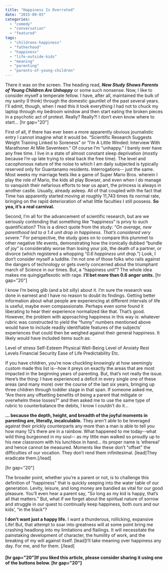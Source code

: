 ```yaml
---
title: "Happiness Is Overrated"
date: "2015-09-03"
categories: 
  - "comedy"
  - "conversation"
  - "featured"
tags: 
  - "childrens-happiness"
  - "fatherhood"
  - "happiness"
  - "life-outside-kids"
  - "meaning"
  - "parenting"
  - "parents-of-young-children"
---
```


There it was on the screen. The heading read, _**New Study Shows Parents of Young Children Are Unhappy**_ or some such nonsense. Now, I like to consider myself a temperate fellow. I have, after all, maintained the bulk of my sanity (I think) through the domestic gauntlet of the past several years. I'll admit, though, when I read this it took everything I had not to chuck my laptop through my bedroom window and then start eating the broken pieces in a psychotic act of protest. Really? Really?! I don’t even know where to start… \[hr gap="20"\]

First of all, if there has ever been a more apparently obvious journalistic entry I cannot imagine what it would be. “Scientific Research Suggests Weight Training Linked to Soreness” or “I’m A Little Winded: Interview With Marathoner At Mile Seventeen.” Of course I’m “unhappy.” I barely ever have any free time. I live in a state of almost constant sleep deprivation (mostly because I’m up late trying to steal back the free time). The level and cacophonous nature of the noise to which I am daily subjected is typically reserved only for Guantanamo residents. Interrogations-- just the same. Most weeks my marriage feels like a game of Super Mario Bros. wherein I play the role of Mario, the kids all play Bowser, and even when I do manage to vanquish their nefarious efforts to tear us apart, the princess is always in another castle. Usually, already asleep. All of that coupled with the fact that Time has apparently started moving at roughly 11,743 times its normal rate, bringing on the rapid deterioration of what little faculties I still possess. **So yea, it’s a real carnival.**

Second, I’m all for the advancement of scientific research, but are we seriously contending that something like “happiness” is privy to such quantification? This is a direct quote from the study: “_On average, new parenthood led to a 1.4 unit drop in happiness. That’s considered very severe_.” For perspective, the study goes on to compare this plummet to other negative life events, demonstrating how the ironically dubbed “bundle of joy” is considerably worse than losing your job, the death of a partner, or divorce (which registered a whopping “_0.6 happiness unit drop._”) Look, I don’t consider myself a luddite. I’m not one of those folks who rails against the dangers of technology or gets overly concerned about the triumphant march of Science in our times. But, a “happiness unit”? The whole idea makes me quingigaflexotic with rage. **I’ll bet more than 0.6 anger units.** \[hr gap="20"\]

I know I’m being glib (and a bit silly) about it. I’m sure the research was done in earnest and I have no reason to doubt its findings. Getting better information about what people are experiencing at different intervals of life is useful, maybe even compassionate. Perhaps even some found it liberating to hear their experience normalized like that. That’s good. However, the problem with approaching happiness in this way is: whatever rubric was constructed to yield the “funny” numbers mentioned above would have to include readily identifiable features of the subjects’ experiences that could then be weighed against their general happiness. It likely would have included items such as:

Level of stress Self-Esteem Physical Well-Being Level of Anxiety Rest Levels Financial Security Ease of Life Predictability Etc.

If you have children, you’re now chuckling knowingly at how seemingly custom made this list is--how it preys on exactly the areas that are most impacted in the beginning years of parenting. But, that’s not really the issue. Here’s the thing: I have experienced a deficit in every single one of these areas (and many more) over the course of the last six years, bringing up three children through toddler stage in that span. If someone asked me, “Are there any offsetting benefits of being a parent that mitigate or overwhelm these losses?” and then asked me to use the same type of rubric to counterbalance the debits, I know I couldn’t do it…

**… because the depth, height, and breadth of the joyful moments in parenting are, literally, incalculable.** They aren't able to be leveraged against their prickly counterparts any more than a man is able to tell you how many 12’s there are in a rainbow. What happened to me today--what wild thing burgeoned in my soul-- as my little man walked so proudly up to his new classroom with his lunchbox in hand… its proper name is ‘ethereal’ and hence cannot be measured. Moments like these don’t "offset" the difficulties of our vocation. They don’t rend them infinitesimal. \[lead\]They eradicate them.\[/lead\]

\[hr gap="20"\]

The broader point, whether you’re a parent or not, is to challenge this definition of "happiness" that is quickly seeping into the water table of our generation. Levity, leisure, and long money are bandied as vital for our good pleasure. You’ll even hear a parent say, “So long as my kid is happy, that’s all that matters.” But, what if we forget about the spiritual nature of sorrow and struggle in our quest to continually keep happiness, both ours and our kids’, “in the black”?

**I don’t want just a happy life.** I want a thunderous, rollicking, expansive Life! But, that attempt to soar into greatness will at some point bring me crashing headlong into my limitations and flailings. It will necessitate the painstaking development of character, the humility of work, and the breaking of my will against itself. \[lead\]I’ll take meaning over happiness any day. For me, and for them. \[/lead\]

#### \[hr gap="20"\]If you liked this article, please consider sharing it using one of the buttons below. \[hr gap="20"\]
